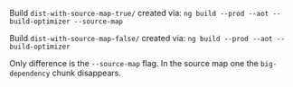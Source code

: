 Build `dist-with-source-map-true/` created via:
`ng build --prod --aot --build-optimizer --source-map`

Build `dist-with-source-map-false/` created via:
`ng build --prod --aot --build-optimizer`

Only difference is the `--source-map` flag. In the source map one the `big-dependency` chunk disappears.
